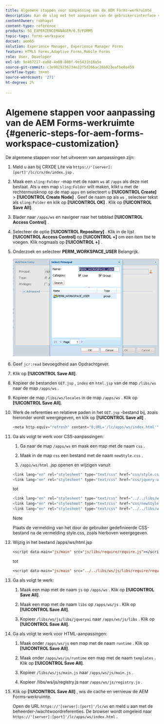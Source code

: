 ```yaml
---
title: Algemene stappen voor aanpassing van de AEM Forms-werkruimte
description: Aan de slag met het aanpassen van de gebruikersinterface van de Adobe Experience Manager Forms-werkruimte.
contentOwner: robhagat
content-type: reference
products: SG_EXPERIENCEMANAGER/6.5/FORMS
topic-tags: forms-workspace
docset: aem65
solution: Experience Manager, Experience Manager Forms
feature: HTML5 Forms,Adaptive Forms,Mobile Forms
role: User, Developer
exl-id: 9e467217-ea80-4a08-808f-9e5431b18a5e
source-git-commit: c3e9029236734e22f5d266ac26b923eafbe0a459
workflow-type: tm+mt
source-wordcount: '271'
ht-degree: 2%

---
```


# Algemene stappen voor aanpassing van de AEM Forms-werkruimte {#generic-steps-for-aem-forms-workspace-customization}

De algemene stappen voor het uitvoeren van aanpassingen zijn:

1. Meld u aan bij CRXDE Lite via `https://'[server]:[port]'/lc/crx/de/index.jsp` .
1. Maak een `sling:Folder` -map met de naam `ws` at `/apps` als deze niet bestaat. Als u een map `sling:Folder` wilt maken, klikt u met de rechtermuisknop op de map `apps` en selecteert u **[!UICONTROL Create]** > **[!UICONTROL Create Node]** . Geef de naam op als `ws` , selecteer tekst als `sling:Folder` en klik op **[!UICONTROL OK]** . Klik op **[!UICONTROL Save All]**.
1. Blader naar `/apps/ws` en navigeer naar het tabblad **[!UICONTROL Access Control]** .
1. Selecteer de optie **[!UICONTROL Repository]** . Klik in de lijst **[!UICONTROL Access Control]** op **[!UICONTROL +]** om een item toe te voegen. Klik nogmaals op **[!UICONTROL +]** .
1. Onderzoek en selecteer **PERM_WORKSPACE_USER** Belangrijk.

   ![&#x200B; Uitgezochte PERM_WORKSPACE_USER hoofd als deel van de generische stappen om HTML Workspace aan te passen &#x200B;](assets/perm_workspace_user.png)

1. Geef `jcr:read` bevoegdheid aan Opdrachtgever.
1. Klik op **[!UICONTROL Save All]**.
1. Kopieer de bestanden `GET.jsp` , `index` en `html.jsp` van de map `/libs/ws` naar de map `/apps/ws` .
1. Kopieer de map `/libs/ws/locales` in de map `/apps/ws` . Klik op **[!UICONTROL Save All]**.
1. Werk de referenties en relatieve paden in het `GET.jsp` -bestand bij, zoals hieronder wordt weergegeven, en klik op **[!UICONTROL Save all]** .

   ```javascript
   <meta http-equiv="refresh" content="0;URL='/lc/apps/ws/index.html'" />
   ```

1. Ga als volgt te werk voor CSS-aanpassingen:

   1. Ga naar de map `/apps/ws` en maak een map met de naam `css` .

   1. Maak in de map `css` een bestand met de naam `newStyle.css` .

   1. `/apps/ws/html` .jsp openen en wijzigen vanuit

   ```javascript
   <link lang="en" rel="stylesheet" type="text/css" href="css/style.css" />
   <link lang="en" rel="stylesheet" type="text/css" href="css/jquery-ui.css"/>
   ```

   tot

   ```javascript
   <link lang="en" rel="stylesheet" type="text/css" href="../../libs/ws/css/style.css" />
   <link lang="en" rel="stylesheet" type="text/css" href="css/newStyle.css" />
   <link lang="en" rel="stylesheet" type="text/css" href="../../libs/ws/css/jquery-ui.css"/>
   ```

   >[!NOTE]
   >
   >Plaats de vermelding van het door de gebruiker gedefinieerde CSS-bestand na de vermelding style.css, zoals hierboven weergegeven.

1. Wijzig in het bestand /apps/ws/html.jsp

   ```jsp
   <script data-main="js/main" src="js/libs/require/require.js"></script>
   ```

   tot

   ```jsp
   <script data-main="js/main" src="../../libs/ws/js/libs/require/require.js"></script>
   ```

1. Ga als volgt te werk:

   1. Maak een map met de naam `js` op `/apps/ws` . Klik op **[!UICONTROL Save All]**.

   1. Maak een map met de naam `libs` op `/apps/ws/js` . Klik op **[!UICONTROL Save All]**.

   1. Kopieer `/libs/ws/js/libs/jqueryui` naar `/apps/ws/js/libs` . Klik op **[!UICONTROL Save All]**.

1. Ga als volgt te werk voor HTML-aanpassingen:

   1. Maak onder `/apps/ws/js` een map met de naam `runtime` . Klik op **[!UICONTROL Save All]**.

   1. Maak onder `/apps/ws/js/runtime` een map met de naam `templates` . Klik op **[!UICONTROL Save All]**.

   1. Kopieer `/libs/ws/js/main.js` naar `/apps/ws/js/main.js` .

   1. Kopieer /libs/ws/js/registry.js naar `/apps/ws/js/registry.js` .

1. Klik op **[!UICONTROL Save All]** , wis de cache en vernieuw de AEM Forms-werkruimte.

   Open de URL `https://'[server]:[port]'/lc/ws` en meld u aan met de beheerder-/wachtwoordreferenties. De browser wordt omgeleid naar `https://'[server]:[port]'/lc/apps/ws/index.html` .
